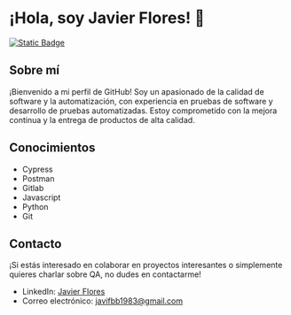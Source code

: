 
# ¡Hola, soy Javier Flores! 👋

[<img alt="Static Badge" src="https://img.shields.io/badge/QA-Automation-blue">](https://www.linkedin.com/in/javier-flores-borrego)

## Sobre mí
¡Bienvenido a mi perfil de GitHub! Soy un apasionado de la calidad de software y la automatización, con experiencia en pruebas de software y desarrollo de pruebas automatizadas. Estoy comprometido con la mejora continua y la entrega de productos de alta calidad.
  

## Conocimientos
- Cypress
- Postman
- Gitlab
- Javascript
- Python
- Git



## Contacto
¡Si estás interesado en colaborar en proyectos interesantes o simplemente quieres charlar sobre QA, no dudes en contactarme!

- LinkedIn: [Javier Flores](https://www.linkedin.com/in/javier-flores-borrego)
- Correo electrónico: javifbb1983@gmail.com
